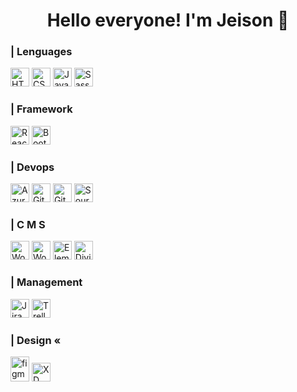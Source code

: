 
<h1 align="center">Hello everyone! I'm Jeison 👋</h1>

<h3 align="left"> | Lenguages</h3>
<p align="left">
      <img
      src="https://cdn-icons-png.flaticon.com/512/1051/1051277.png"
      alt="HTML"
      width="30"
      height="30 "
      />
      <img
      src="https://cdn-icons-png.flaticon.com/512/732/732190.png"
      alt="CSS"
      width="30"
      height="30"
      />
      <img
      src="https://cdn.worldvectorlogo.com/logos/javascript-1.svg"
      alt="JavaScript"
      width="30"
      height="30"
      />
      <img
        src="https://www.vectorlogo.zone/logos/sass-lang/sass-lang-icon.svg"
        alt="Sass"
        width="30"
        height="30"
      />
</p>
<h3 align="left"> | Framework</h3>
 <p align="left">
<img
  src="https://cdn.worldvectorlogo.com/logos/react-2.svg"
  alt="React"
  width="30"
  height="30"
/>
<img
  src="https://cdn-icons-png.flaticon.com/512/5968/5968672.png"
  alt="Bootstrap"
  width="30"
  height="30"
/>
</p>
<h3 align="left"> | Devops</h3>
 <p align="left">
<img
  src="https://www.vectorlogo.zone/logos/microsoft_azure/microsoft_azure-icon.svg"
  alt="Azure"
  width="30"
  height="30"
/>   <img
  src="https://www.vectorlogo.zone/logos/git-scm/git-scm-icon.svg"
  alt="Git"
  width="30"
  height="30"
/>
<img
  src="https://cdn.iconscout.com/icon/free/png-256/developer-tool-1889493-1597553.png"
  alt="GitHub"
  width="30"
  height="30"
/>
<img
  src="https://cdn.iconscout.com/icon/free/png-256/sourcetree-3521724-2945168.png"
  alt="SourceTree"
  width="30"
  height="30"
/>

</P>
<h3 align="left"> | C M S</h3>
 <p align="left">
<img
  src="https://cdn.worldvectorlogo.com/logos/wordpress-icon-1.svg"
  alt="Wordpress"
  width="30"
  height="30"
/>   <img
  src="https://cdn.worldvectorlogo.com/logos/woocommerce.svg"
  alt="WooCommerce"
  width="30"
  height="30"
/>   <img
  src="https://cdn-icons-png.flaticon.com/512/5968/5968699.png"
  alt="Elementor"
  width="30"
  height="30"
/>
<img
  src="https://www.cursowp-online.com//wp-content/uploads/2019/09/logo-divi-512px.png"
  alt="Divi"
  width="30"
  height="30"
/>
</p>
<h3 align="left"> | Management</h3>
 <p align="left">
<img
  src="https://cdn.worldvectorlogo.com/logos/jira-3.svg"
  alt="Jira"
  width="30"
  height="30"
/>   <img
  src="https://cdn.worldvectorlogo.com/logos/trello.svg"
  alt="Trello"
  width="30"
  height="30"
/>
</p>
<h3 align="left"> | Design «</h3>
 <p align="left">
<img
  src="https://www.vectorlogo.zone/logos/figma/figma-icon.svg"
  alt="figma"
  width="30"
  height="40"
/>   <img
  src="https://cdn.worldvectorlogo.com/logos/adobe-xd-2.svg"
  alt="XD"
  width="30"
  height="30"
/>
</p>
